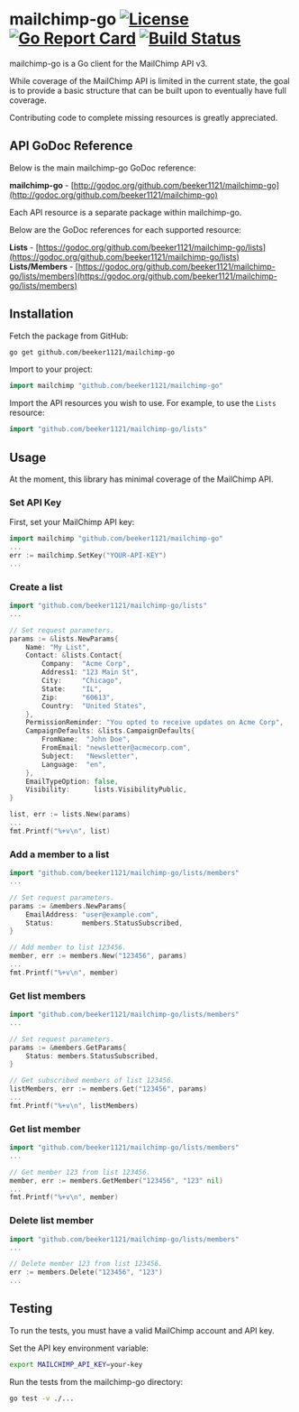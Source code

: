 # mailchimp-go [![License](http://img.shields.io/badge/license-mit_bsd-blue.svg)](https://raw.githubusercontent.com/beeker1121/mailchimp-go/master/LICENSE) [![Go Report Card](https://img.shields.io/badge/go_report-A+-brightgreen.svg)](https://goreportcard.com/report/github.com/beeker1121/mailchimp-go) [![Build Status](https://travis-ci.org/beeker1121/mailchimp-go.svg?branch=master)](https://travis-ci.org/beeker1121/mailchimp-go)

mailchimp-go is a Go client for the MailChimp API v3.

While coverage of the MailChimp API is limited in the current state, the goal is to provide a basic structure that can be built upon to eventually have full coverage.

Contributing code to complete missing resources is greatly appreciated.

## API GoDoc Reference

Below is the main mailchimp-go GoDoc reference:

**mailchimp-go** - [http://godoc.org/github.com/beeker1121/mailchimp-go](http://godoc.org/github.com/beeker1121/mailchimp-go)

Each API resource is a separate package within mailchimp-go.

Below are the GoDoc references for each supported resource:

**Lists** - [https://godoc.org/github.com/beeker1121/mailchimp-go/lists](https://godoc.org/github.com/beeker1121/mailchimp-go/lists)  
**Lists/Members** - [https://godoc.org/github.com/beeker1121/mailchimp-go/lists/members](https://godoc.org/github.com/beeker1121/mailchimp-go/lists/members)

## Installation

Fetch the package from GitHub:

```sh
go get github.com/beeker1121/mailchimp-go
```

Import to your project:

```go
import mailchimp "github.com/beeker1121/mailchimp-go"
```

Import the API resources you wish to use. For example, to use the `Lists` resource:

```go
import "github.com/beeker1121/mailchimp-go/lists"
```

## Usage

At the moment, this library has minimal coverage of the MailChimp API.

### Set API Key

First, set your MailChimp API key:

```go
import mailchimp "github.com/beeker1121/mailchimp-go"
...
err := mailchimp.SetKey("YOUR-API-KEY")
...
```

### Create a list

```go
import "github.com/beeker1121/mailchimp-go/lists"
...

// Set request parameters.
params := &lists.NewParams{
	Name: "My List",
	Contact: &lists.Contact{
		Company:  "Acme Corp",
		Address1: "123 Main St",
		City:     "Chicago",
		State:    "IL",
		Zip:      "60613",
		Country:  "United States",
	},
	PermissionReminder: "You opted to receive updates on Acme Corp",
	CampaignDefaults: &lists.CampaignDefaults{
		FromName:  "John Doe",
		FromEmail: "newsletter@acmecorp.com",
		Subject:   "Newsletter",
		Language:  "en",
	},
	EmailTypeOption: false,
	Visibility:      lists.VisibilityPublic,
}

list, err := lists.New(params)
...
fmt.Printf("%+v\n", list)
```

### Add a member to a list

```go
import "github.com/beeker1121/mailchimp-go/lists/members"
...

// Set request parameters.
params := &members.NewParams{
	EmailAddress: "user@example.com",
	Status:       members.StatusSubscribed,
}

// Add member to list 123456.
member, err := members.New("123456", params)
...
fmt.Printf("%+v\n", member)
```

### Get list members

```go
import "github.com/beeker1121/mailchimp-go/lists/members"
...

// Set request parameters.
params := &members.GetParams{
	Status: members.StatusSubscribed,
}

// Get subscribed members of list 123456.
listMembers, err := members.Get("123456", params)
...
fmt.Printf("%+v\n", listMembers)
```

### Get list member

```go
import "github.com/beeker1121/mailchimp-go/lists/members"
...

// Get member 123 from list 123456.
member, err := members.GetMember("123456", "123" nil)
...
fmt.Printf("%+v\n", member)
```

### Delete list member

```go
import "github.com/beeker1121/mailchimp-go/lists/members"
...

// Delete member 123 from list 123456.
err := members.Delete("123456", "123")
...
```

## Testing

To run the tests, you must have a valid MailChimp account and API key.

Set the API key environment variable:

```sh
export MAILCHIMP_API_KEY=your-key
```

Run the tests from the mailchimp-go directory:

```sh
go test -v ./...
```